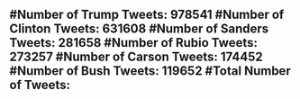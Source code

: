 #Number of Trump Tweets: 978541
#Number of Clinton Tweets: 631608
#Number of Sanders Tweets: 281658
#Number of Rubio Tweets: 273257
#Number of Carson Tweets: 174452
#Number of Bush Tweets: 119652
#Total Number of Tweets:  
---
